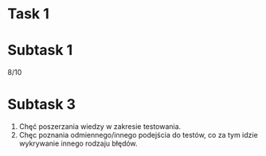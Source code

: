 # Task 1


# Subtask 1
8/10

# Subtask 3
1) Chęć poszerzania wiedzy w zakresie testowania.
2) Chęc poznania odmiennego/innego podejścia do testów, co za tym idzie wykrywanie innego rodzaju błędów.
